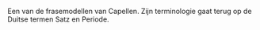 Een van de frasemodellen van Capellen. Zijn terminologie gaat terug op de Duitse termen Satz en Periode.